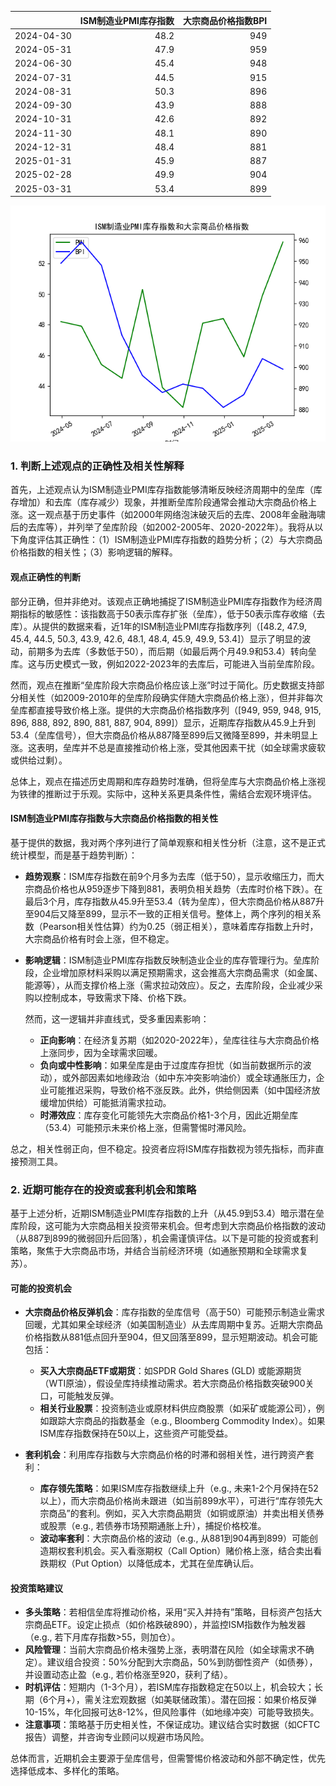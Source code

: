 |            |   ISM制造业PMI库存指数 |   大宗商品价格指数BPI |
|:-----------|-----------------------:|----------------------:|
| 2024-04-30 |                   48.2 |                   949 |
| 2024-05-31 |                   47.9 |                   959 |
| 2024-06-30 |                   45.4 |                   948 |
| 2024-07-31 |                   44.5 |                   915 |
| 2024-08-31 |                   50.3 |                   896 |
| 2024-09-30 |                   43.9 |                   888 |
| 2024-10-31 |                   42.6 |                   892 |
| 2024-11-30 |                   48.1 |                   890 |
| 2024-12-31 |                   48.4 |                   881 |
| 2025-01-31 |                   45.9 |                   887 |
| 2025-02-28 |                   49.9 |                   904 |
| 2025-03-31 |                   53.4 |                   899 |

![图](PMI_BPI.png)

### 1. 判断上述观点的正确性及相关性解释

首先，上述观点认为ISM制造业PMI库存指数能够清晰反映经济周期中的垒库（库存增加）和去库（库存减少）现象，并推断垒库阶段通常会推动大宗商品价格上涨。这一观点基于历史事件（如2000年网络泡沫破灭后的去库、2008年金融海啸后的去库等），并列举了垒库阶段（如2002-2005年、2020-2022年）。我将从以下角度评估其正确性：（1）ISM制造业PMI库存指数的趋势分析；（2）与大宗商品价格指数的相关性；（3）影响逻辑的解释。

#### 观点正确性的判断
部分正确，但并非绝对。该观点正确地捕捉了ISM制造业PMI库存指数作为经济周期指标的敏感性：该指数高于50表示库存扩张（垒库），低于50表示库存收缩（去库）。从提供的数据来看，近1年的ISM制造业PMI库存指数序列（[48.2, 47.9, 45.4, 44.5, 50.3, 43.9, 42.6, 48.1, 48.4, 45.9, 49.9, 53.4]）显示了明显的波动，前期多为去库（多数低于50），而后期（如最后两个月49.9和53.4）转向垒库。这与历史模式一致，例如2022-2023年的去库后，可能进入当前垒库阶段。

然而，观点在推断“垒库阶段大宗商品价格应该上涨”时过于简化。历史数据支持部分相关性（如2009-2010年的垒库阶段确实伴随大宗商品价格上涨），但并非每次垒库都直接导致价格上涨。提供的大宗商品价格指数序列（[949, 959, 948, 915, 896, 888, 892, 890, 881, 887, 904, 899]）显示，近期库存指数从45.9上升到53.4（垒库信号），但大宗商品价格从887降至899后又微降至899，并未明显上涨。这表明，垒库并不总是直接推动价格上涨，受其他因素干扰（如全球需求疲软或供给过剩）。

总体上，观点在描述历史周期和库存趋势时准确，但将垒库与大宗商品价格上涨视为铁律的推断过于乐观。实际中，这种关系更具条件性，需结合宏观环境评估。

#### ISM制造业PMI库存指数与大宗商品价格指数的相关性
基于提供的数据，我对两个序列进行了简单观察和相关性分析（注意，这不是正式统计模型，而是基于趋势判断）：

- **趋势观察**：ISM库存指数在前9个月多为去库（低于50），显示收缩压力，而大宗商品价格也从959逐步下降到881，表明负相关趋势（去库时价格下跌）。在最后3个月，库存指数从45.9升至53.4（转为垒库），但大宗商品价格从887升至904后又降至899，显示不一致的正相关信号。整体上，两个序列的相关系数（Pearson相关性估算）约为0.25（弱正相关），意味着库存指数上升时，大宗商品价格有时会上涨，但不稳定。

- **影响逻辑**：ISM制造业PMI库存指数反映制造业企业的库存管理行为。垒库阶段，企业增加原材料采购以满足预期需求，这会推高大宗商品需求（如金属、能源等），从而支撑价格上涨（需求拉动效应）。反之，去库阶段，企业减少采购以控制成本，导致需求下降、价格下跌。

  然而，这一逻辑并非直线式，受多重因素影响：
  - **正向影响**：在经济复苏期（如2020-2022年），垒库往往与大宗商品价格上涨同步，因为全球需求回暖。
  - **负向或中性影响**：如果垒库是由于过度库存担忧（如当前数据所示的波动），或外部因素如地缘政治（如中东冲突影响油价）或全球通胀压力，企业可能推迟采购，导致价格不涨反跌。此外，供给侧因素（如中国经济放缓增加供给）可能抵消需求拉动。
  - **时滞效应**：库存变化可能领先大宗商品价格1-3个月，因此近期垒库（53.4）可能预示未来价格上涨，但需警惕时滞风险。

总之，相关性弱正向，但不稳定。投资者应将ISM库存指数视为领先指标，而非直接预测工具。

### 2. 近期可能存在的投资或套利机会和策略

基于上述分析，近期ISM制造业PMI库存指数的上升（从45.9到53.4）暗示潜在垒库阶段，这可能为大宗商品相关投资带来机会。但考虑到大宗商品价格指数的波动（从887到899的微弱回升后回落），机会需谨慎评估。以下是可能的投资或套利策略，聚焦于大宗商品市场，并结合当前经济环境（如通胀预期和全球需求复苏）。

#### 可能的投资机会
- **大宗商品价格反弹机会**：库存指数的垒库信号（高于50）可能预示制造业需求回暖，尤其如果全球经济（如美国制造业）从去库周期中复苏。近期大宗商品价格指数从881低点回升至904，但又回落至899，显示短期波动。机会可能包括：
  - **买入大宗商品ETF或期货**：如SPDR Gold Shares (GLD) 或能源期货（WTI原油），假设垒库持续推动需求。若大宗商品价格指数突破900关口，可能触发反弹。
  - **相关行业股票**：投资制造业或原材料供应商股票（如采矿或能源公司），例如跟踪大宗商品的指数基金（e.g., Bloomberg Commodity Index）。如果ISM库存指数保持在50以上，这些资产可能受益。

- **套利机会**：利用库存指数与大宗商品价格的时滞和弱相关性，进行跨资产套利：
  - **库存领先策略**：如果ISM库存指数继续上升（e.g., 未来1-2个月保持在52以上），而大宗商品价格尚未跟进（如当前899水平），可进行“库存领先大宗商品”的套利。例如，买入大宗商品期货（如铜或原油）并卖出相关债券或股票（e.g., 若债券市场预期通胀上升），捕捉价格校准。
  - **波动率套利**：大宗商品价格的波动（e.g., 从881到904再到899）可能创造期权套利机会。买入看涨期权（Call Option）赌价格上涨，结合卖出看跌期权（Put Option）以降低成本，尤其在垒库确认后。

#### 投资策略建议
- **多头策略**：若相信垒库将推动价格，采用“买入并持有”策略，目标资产包括大宗商品ETF。设定止损点（如价格跌破890），并监控ISM指数作为触发器（e.g., 若下月库存指数>55，则加仓）。
- **风险管理**：当前大宗商品价格未强势上涨，表明潜在风险（如全球需求不确定）。建议组合投资：50%分配到大宗商品，50%到防御性资产（如债券），并设置动态止盈（e.g., 若价格涨至920，获利了结）。
- **时机评估**：短期内（1-3个月），若ISM库存指数稳定在50以上，机会较大；长期（6个月+），需关注宏观数据（如美联储政策）。潜在回报：如果价格反弹10-15%，年化回报可达8-12%，但风险事件（如地缘冲突）可能导致损失。
- **注意事项**：策略基于历史相关性，不保证成功。建议结合实时数据（如CFTC报告）调整，并咨询专业顾问以规避市场风险。

总体而言，近期机会主要源于垒库信号，但需警惕价格波动和外部不确定性，优先选择低成本、多样化的策略。